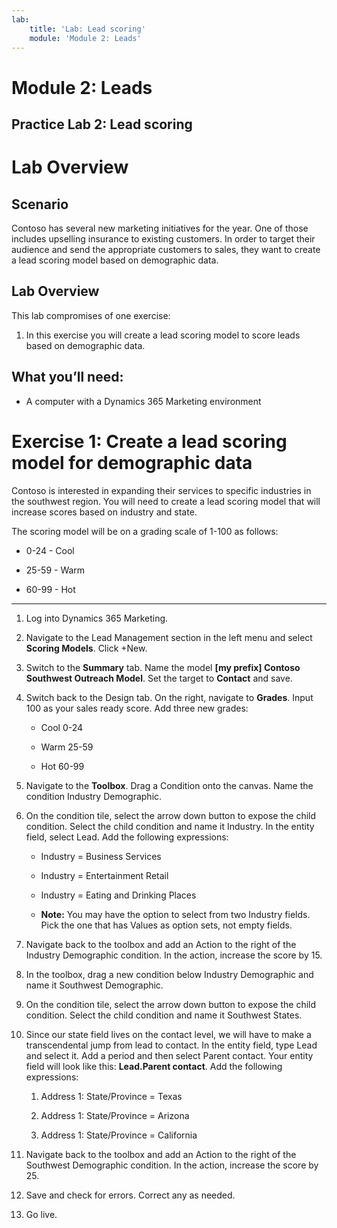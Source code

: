 ```yaml
---
lab:
    title: 'Lab: Lead scoring'
    module: 'Module 2: Leads'
---
```



Module 2: Leads
=======

## Practice Lab 2: Lead scoring

Lab Overview
============

Scenario
--------

Contoso has several new marketing initiatives for the year. One of those
includes upselling insurance to existing customers. In order to target their
audience and send the appropriate customers to sales, they want to create a lead
scoring model based on demographic data.

Lab Overview
------------

This lab compromises of one exercise:

1.  In this exercise you will create a lead scoring model to score leads based
    on demographic data.

 What you’ll need:
------------------

-   A computer with a Dynamics 365 Marketing environment

Exercise 1: Create a lead scoring model for demographic data 
=============================================================

Contoso is interested in expanding their services to specific industries in the
southwest region. You will need to create a lead scoring model that will
increase scores based on industry and state.

The scoring model will be on a grading scale of 1-100 as follows:

- 0-24 - Cool

- 25-59 - Warm

- 60-99 - Hot

---

1.  Log into Dynamics 365 Marketing.

2.  Navigate to the Lead Management section in the left menu and select **Scoring Models**. Click +New.

3.  Switch to the **Summary** tab. Name the model **[my prefix] Contoso Southwest Outreach Model**.
    Set the target to **Contact** and save.

4.  Switch back to the Design tab. On the right, navigate to **Grades**. Input 100
    as your sales ready score. Add three new grades:

    - Cool 0-24

    - Warm 25-59

    - Hot 60-99

5.  Navigate to the **Toolbox**. Drag a Condition onto the canvas. Name the
    condition Industry Demographic.

6.  On the condition tile, select the arrow down button to expose the child
    condition. Select the child condition and name it Industry. In the entity
    field, select Lead. Add the following expressions:

    - Industry = Business Services

    - Industry = Entertainment Retail

    - Industry = Eating and Drinking Places
    
    - **Note:** You may have the option to select from two Industry fields. Pick the one that has Values as option sets, not empty fields.

7.  Navigate back to the toolbox and add an Action to the right of the Industry
    Demographic condition. In the action, increase the score by 15.

8.  In the toolbox, drag a new condition below Industry Demographic and name it
    Southwest Demographic.

9.  On the condition tile, select the arrow down button to expose the child
    condition. Select the child condition and name it Southwest States.

10. Since our state field lives on the contact level, we will have to make a
    transcendental jump from lead to contact. In the entity field, type Lead
    and select it. Add a period and then select Parent contact. Your entity
    field will look like this: **Lead.Parent contact**. Add the following
    expressions:

    1.  Address 1: State/Province = Texas

    2.  Address 1: State/Province = Arizona

    3.  Address 1: State/Province = California

11. Navigate back to the toolbox and add an Action to the right of the Southwest
    Demographic condition. In the action, increase the score by 25.

12. Save and check for errors. Correct any as needed.

13. Go live.
